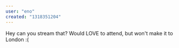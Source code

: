 ```yaml
---
user: "eno"
created: "1318351204"
---
```


Hey can you stream that? Would LOVE to attend, but won't make it to London :(
